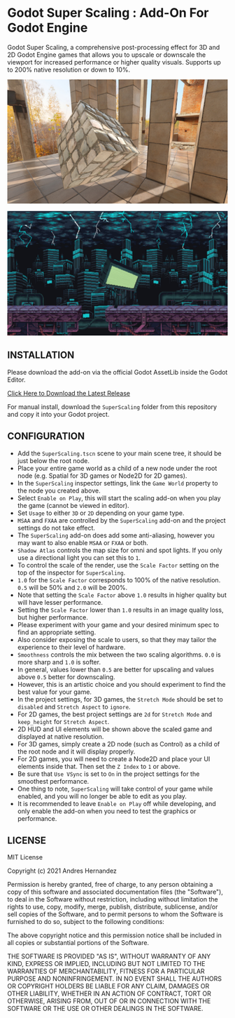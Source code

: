 # Godot Super Scaling : Add-On For Godot Engine

Godot Super Scaling, a comprehensive post-processing effect for 3D and 2D Godot Engine games that allows you to upscale or downscale the viewport for increased performance or higher quality visuals. Supports up to 200% native resolution or down to 10%.

![Screenshot](ScreenShots/Godot_Super_Scaling_3D.jpg)

![Screenshot](ScreenShots/Godot_Super_Scaling_2D.jpg)

## INSTALLATION

Please download the add-on via the official Godot AssetLib inside the Godot Editor.

[Click Here to Download the Latest Release](https://github.com/cybereality/godot-super-scaling/releases/latest)

For manual install, download the `SuperScaling` folder from this repository and copy it into your Godot project.

## CONFIGURATION

* Add the `SuperScaling.tscn` scene to your main scene tree, it should be just below the root node.
* Place your entire game world as a child of a new node under the root node (e.g. Spatial for 3D games or Node2D for 2D games).
* In the `SuperScaling` inspector settings, link the `Game World` property to the node you created above.
* Select `Enable on Play`, this will start the scaling add-on when you play the game (cannot be viewed in editor).
* Set `Usage` to either `3D` or `2D` depending on your game type.
* `MSAA` and `FXAA` are controlled by the `SuperScaling` add-on and the project settings do not take effect.
* The `SuperScaling` add-on does add some anti-aliasing, however you may want to also enable `MSAA` or `FXAA` or both.
* `Shadow Atlas` controls the map size for omni and spot lights. If you only use a directional light you can set this to `1`.
* To control the scale of the render, use the `Scale Factor` setting on the top of the inspector for `SuperScaling`.
* `1.0` for the `Scale Factor` corresponds to 100% of the native resolution. `0.5` will be 50% and `2.0` will be 200%.
* Note that setting the `Scale Factor` above `1.0` results in higher quality but will have lesser performance.
* Setting the `Scale Factor` lower than `1.0` results in an image quality loss, but higher performance.
* Please experiment with your game and your desired minimum spec to find an appropriate setting.
* Also consider exposing the scale to users, so that they may tailor the experience to their level of hardware.
* `Smoothness` controls the mix between the two scaling algorithms. `0.0` is more sharp and `1.0` is softer.
* In general, values lower than `0.5` are better for upscaling and values above `0.5` better for downscaling.
* However, this is an artistic choice and you should experiment to find the best value for your game.
* In the project settings, for 3D games, the `Stretch Mode` should be set to `disabled` and `Stretch Aspect` to `ignore`.
* For 2D games, the best project settings are `2d` for `Stretch Mode` and `keep_height` for `Stretch Aspect`.
* 2D HUD and UI elements will be shown above the scaled game and displayed at native resolution.
* For 3D games, simply create a 2D node (such as Control) as a child of the root node and it will display properly.
* For 2D games, you will need to create a Node2D and place your UI elements inside that. Then set the `Z Index` to `1` or above.
* Be sure that `Use VSync` is set to `On` in the project settings for the smoothest performance.
* One thing to note, `SuperScaling` will take control of your game while enabled, and you will no longer be able to edit as you play.
* It is recommended to leave `Enable on Play` off while developing, and only enable the add-on when you need to test the graphics or performance.

## LICENSE

MIT License

Copyright (c) 2021 Andres Hernandez

Permission is hereby granted, free of charge, to any person obtaining a copy
of this software and associated documentation files (the "Software"), to deal
in the Software without restriction, including without limitation the rights
to use, copy, modify, merge, publish, distribute, sublicense, and/or sell
copies of the Software, and to permit persons to whom the Software is
furnished to do so, subject to the following conditions:

The above copyright notice and this permission notice shall be included in all
copies or substantial portions of the Software.

THE SOFTWARE IS PROVIDED "AS IS", WITHOUT WARRANTY OF ANY KIND, EXPRESS OR
IMPLIED, INCLUDING BUT NOT LIMITED TO THE WARRANTIES OF MERCHANTABILITY,
FITNESS FOR A PARTICULAR PURPOSE AND NONINFRINGEMENT. IN NO EVENT SHALL THE
AUTHORS OR COPYRIGHT HOLDERS BE LIABLE FOR ANY CLAIM, DAMAGES OR OTHER
LIABILITY, WHETHER IN AN ACTION OF CONTRACT, TORT OR OTHERWISE, ARISING FROM,
OUT OF OR IN CONNECTION WITH THE SOFTWARE OR THE USE OR OTHER DEALINGS IN THE
SOFTWARE.
